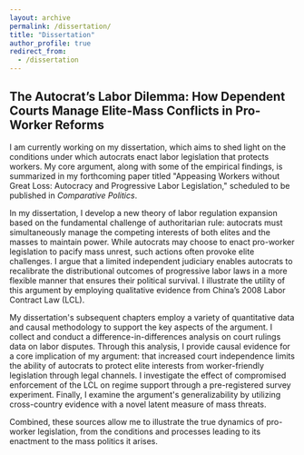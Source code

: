 ```yaml
---
layout: archive
permalink: /dissertation/
title: "Dissertation"
author_profile: true
redirect_from:
  - /dissertation
---
```



## The Autocrat’s Labor Dilemma: How Dependent Courts Manage Elite-Mass Conflicts in Pro-Worker Reforms

I am currently working on my dissertation, which aims to shed light on the conditions under which autocrats enact labor legislation that protects workers. My core argument, along with some of the empirical findings, is summarized in my forthcoming paper titled "Appeasing Workers without Great Loss: Autocracy and Progressive Labor Legislation," scheduled to be published in _Comparative Politics_.

In my dissertation, I develop a new theory of labor regulation expansion based on the fundamental challenge of authoritarian rule: autocrats must simultaneously manage the competing interests of both elites and the masses to maintain power. While autocrats may choose to enact pro-worker legislation to pacify mass unrest, such actions often provoke elite challenges. I argue that a limited independent judiciary enables autocrats to recalibrate the distributional outcomes of progressive labor laws in a more flexible manner that ensures their political survival. I illustrate the utility of this argument by employing qualitative evidence from China’s 2008 Labor Contract Law (LCL).

My dissertation's subsequent chapters employ a variety of quantitative data and causal methodology to support the key aspects of the argument. I collect and conduct a difference-in-differences analysis on court rulings data on labor disputes. Through this analysis, I provide causal evidence for a core implication of my argument: that increased court independence limits the ability of autocrats to protect elite interests from worker-friendly legislation through legal channels. I investigate the effect of compromised enforcement of the LCL on regime support through a pre-registered survey experiment. Finally, I examine the argument's generalizability by utilizing cross-country evidence with a novel latent measure of mass threats.

Combined, these sources allow me to illustrate the true dynamics of pro-worker legislation, from the conditions and processes leading to its enactment to the mass politics it arises.

